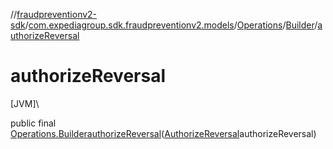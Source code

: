 //[fraudpreventionv2-sdk](../../../../index.md)/[com.expediagroup.sdk.fraudpreventionv2.models](../../index.md)/[Operations](../index.md)/[Builder](index.md)/[authorizeReversal](authorize-reversal.md)

# authorizeReversal

[JVM]\

public final [Operations.Builder](index.md)[authorizeReversal](authorize-reversal.md)([AuthorizeReversal](../../-authorize-reversal/index.md)authorizeReversal)
